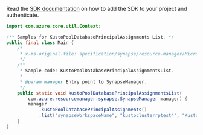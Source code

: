 Read the [SDK documentation](https://github.com/Azure/azure-sdk-for-java/blob/azure-resourcemanager-synapse_1.0.0-beta.3/sdk/synapse/azure-resourcemanager-synapse/README.md) on how to add the SDK to your project and authenticate.

```java
import com.azure.core.util.Context;

/** Samples for KustoPoolDatabasePrincipalAssignments List. */
public final class Main {
    /*
     * x-ms-original-file: specification/synapse/resource-manager/Microsoft.Synapse/preview/2021-06-01-preview/examples/KustoPoolDatabasePrincipalAssignmentsList.json
     */
    /**
     * Sample code: KustoPoolDatabasePrincipalAssignmentsList.
     *
     * @param manager Entry point to SynapseManager.
     */
    public static void kustoPoolDatabasePrincipalAssignmentsList(
        com.azure.resourcemanager.synapse.SynapseManager manager) {
        manager
            .kustoPoolDatabasePrincipalAssignments()
            .list("synapseWorkspaceName", "kustoclusterrptest4", "Kustodatabase8", "kustorptest", Context.NONE);
    }
}
```
